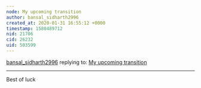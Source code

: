```yaml
---
node: My upcoming transition
author: bansal_sidharth2996
created_at: 2020-01-31 16:55:12 +0000
timestamp: 1580489712
nid: 21706
cid: 26232
uid: 503599
---
```




[bansal_sidharth2996](../profile/bansal_sidharth2996) replying to: [My upcoming transition](../notes/warren/12-09-2019/my-upcoming-transition)

----
Best of luck